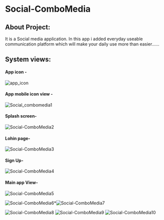 # Social-ComboMedia

## About Project:
It is a Social media application. In this app i added everyday useable communication platform which will make your daily use more than easier......

## System views:
#### App icon -
![app_icon](https://user-images.githubusercontent.com/59596434/95188410-2cca5300-07ee-11eb-87cd-aa678efa3b3b.png)

#### App mobile icon view -
![Social_combomedia1](https://user-images.githubusercontent.com/59596434/95188700-a06c6000-07ee-11eb-9266-08bc83224382.png)

#### Splash screen-
![Social-ComboMedia2](https://user-images.githubusercontent.com/59596434/95188958-08bb4180-07ef-11eb-9bff-74119538f9df.png)

#### Lohin page-
![Social-ComboMedia3](https://user-images.githubusercontent.com/59596434/95189037-212b5c00-07ef-11eb-9899-d410081f8a42.png)

#### Sign Up-
![Social-ComboMedia4](https://user-images.githubusercontent.com/59596434/95189125-3ef8c100-07ef-11eb-99f5-c4a2a03aa99b.png)

#### Main app View-
![Social-ComboMedia5](https://user-images.githubusercontent.com/59596434/95189189-589a0880-07ef-11eb-9cbd-37dc66741698.png)



![Social-ComboMedia6](https://user-images.githubusercontent.com/59596434/95189213-63549d80-07ef-11eb-85b2-a874537bc1e3.png)*![Social-ComboMedia7](https://user-images.githubusercontent.com/59596434/95189236-6bacd880-07ef-11eb-98e4-c11d625ea440.png)

![Social-ComboMedia8](https://user-images.githubusercontent.com/59596434/95189274-77000400-07ef-11eb-8d27-fcb8bf3746ca.png)
![Social-ComboMedia9](https://user-images.githubusercontent.com/59596434/95189287-7bc4b800-07ef-11eb-948c-7b03fdd7d7b8.png)
![Social-ComboMedia10](https://user-images.githubusercontent.com/59596434/95189296-7e271200-07ef-11eb-8fe6-7947304b8f00.png)







